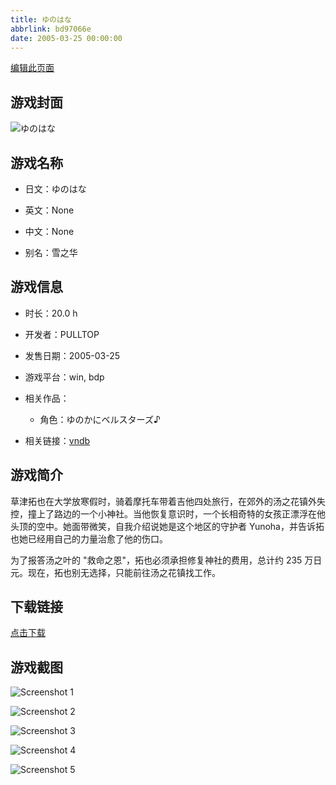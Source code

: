 ```yaml
---
title: ゆのはな
abbrlink: bd97066e
date: 2005-03-25 00:00:00
---
```

[编辑此页面](https://github.com/ACG-3/ADV3-source/blob/main/source/_posts/%E3%81%8A%E9%A1%98%E3%81%84%E3%81%8A%E6%98%9F%E3%81%95%E3%81%BE.md)

## 游戏封面

![ゆのはな](https://pan.timero.xyz/d/onedrive/img_lib_001/%E3%81%8A%E9%A1%98%E3%81%84%E3%81%8A%E6%98%9F%E3%81%95%E3%81%BE_cover.avif)


## 游戏名称

- 日文：ゆのはな
- 英文：None
- 中文：None

- 别名：雪之华


## 游戏信息

- 时长：20.0 h
- 开发者：PULLTOP
- 发售日期：2005-03-25
- 游戏平台：win, bdp
- 相关作品：
   - 角色：ゆのかにベルスターズ♪

- 相关链接：[vndb](https://vndb.org/v16)


## 游戏简介

草津拓也在大学放寒假时，骑着摩托车带着吉他四处旅行，在郊外的汤之花镇外失控，撞上了路边的一个小神社。当他恢复意识时，一个长相奇特的女孩正漂浮在他头顶的空中。她面带微笑，自我介绍说她是这个地区的守护者 Yunoha，并告诉拓也她已经用自己的力量治愈了他的伤口。

为了报答汤之叶的 "救命之恩"，拓也必须承担修复神社的费用，总计约 235 万日元。现在，拓也别无选择，只能前往汤之花镇找工作。


## 下载链接

[点击下载](https://pan.timero.xyz/onedrive/adv_lib_001/%E3%81%8A%E9%A1%98%E3%81%84%E3%81%8A%E6%98%9F%E3%81%95%E3%81%BE)


## 游戏截图


![Screenshot 1](https://pan.timero.xyz/d/onedrive/img_lib_001/%E3%81%8A%E9%A1%98%E3%81%84%E3%81%8A%E6%98%9F%E3%81%95%E3%81%BE_Screenshot_1.avif)

![Screenshot 2](https://pan.timero.xyz/d/onedrive/img_lib_001/%E3%81%8A%E9%A1%98%E3%81%84%E3%81%8A%E6%98%9F%E3%81%95%E3%81%BE_Screenshot_2.avif)

![Screenshot 3](https://pan.timero.xyz/d/onedrive/img_lib_001/%E3%81%8A%E9%A1%98%E3%81%84%E3%81%8A%E6%98%9F%E3%81%95%E3%81%BE_Screenshot_3.avif)

![Screenshot 4](https://pan.timero.xyz/d/onedrive/img_lib_001/%E3%81%8A%E9%A1%98%E3%81%84%E3%81%8A%E6%98%9F%E3%81%95%E3%81%BE_Screenshot_4.avif)

![Screenshot 5](https://pan.timero.xyz/d/onedrive/img_lib_001/%E3%81%8A%E9%A1%98%E3%81%84%E3%81%8A%E6%98%9F%E3%81%95%E3%81%BE_Screenshot_5.avif)

